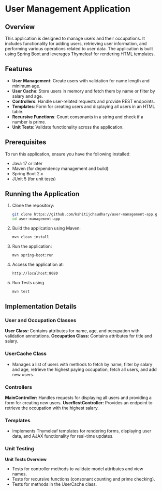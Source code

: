 # User Management Application

## Overview

This application is designed to manage users and their occupations. It includes functionality for adding users, retrieving user information, and performing various operations related to user data. The application is built using Spring Boot and leverages Thymeleaf for rendering HTML templates.

## Features

- **User Management**: Create users with validation for name length and minimum age.
- **User Cache**: Store users in memory and fetch them by name or filter by salary and age.
- **Controllers**: Handle user-related requests and provide REST endpoints.
- **Templates**: Form for creating users and displaying all users in an HTML table.
- **Recursive Functions**: Count consonants in a string and check if a number is prime.
- **Unit Tests**: Validate functionality across the application.

## Prerequisites

To run this application, ensure you have the following installed:

- Java 17 or later
- Maven (for dependency management and build)
- Spring Boot 2.x
- JUnit 5 (for unit tests)

## Running the Application

1. Clone the repository:
   ```bash
   git clone https://github.com/kshitijchaudhary/user-management-app.git
   cd user-management-app
   ```

2. Build the application using Maven:
   ```bash
   mvn clean install
    ```
3. Run the application:
    ```bash
   mvn spring-boot:run
    ```
4. Access the application at:
    ```bash
   http://localhost:8080
    ```
   
5. Run Tests using
    ```bash
   mvn test
    ```

## Implementation Details
### User and Occupation Classes
**User Class:** Contains attributes for name, age, and occupation with validation annotations.
**Occupation Class:** Contains attributes for title and salary.
### UserCache Class
- Manages a list of users with methods to fetch by name, filter by salary and age, retrieve the highest paying occupation, fetch all users, and add new users.
### Controllers
**MainController:** Handles requests for displaying all users and providing a form for creating new users.
**UserRestController:** Provides an endpoint to retrieve the occupation with the highest salary.
### Templates
- Implements Thymeleaf templates for rendering forms, displaying user data, and AJAX functionality for real-time updates.
### Unit Testing
**Unit Tests Overview**
- Tests for controller methods to validate model attributes and view names.
- Tests for recursive functions (consonant counting and prime checking).
- Tests for methods in the UserCache class.


